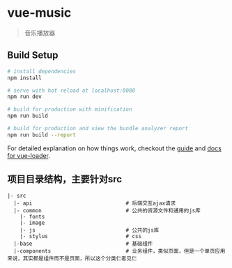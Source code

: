 # vue-music

> 音乐播放器

## Build Setup

``` bash
# install dependencies
npm install

# serve with hot reload at localhost:8080
npm run dev

# build for production with minification
npm run build

# build for production and view the bundle analyzer report
npm run build --report
```

For detailed explanation on how things work, checkout the [guide](http://vuejs-templates.github.io/webpack/) and [docs for vue-loader](http://vuejs.github.io/vue-loader).

## 项目目录结构，主要针对src
```
|- src
  |- api                              # 后端交互ajax请求
  |- common                           # 公共的资源文件和通用的js库
    |- fonts
    |- image
    |- js                             # 公共的js库
    |- stylus                         # css
  |-base                              # 基础组件
  |-components                        # 业务组件，类似页面，但是一个单页应用来说，其实都是组件而不是页面，所以这个分类仁者见仁
```
